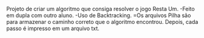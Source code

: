 Projeto de criar um algoritmo que consiga resolver o jogo Resta Um.
-Feito em dupla com outro aluno.
-Uso de Backtracking.
=Os arquivos Pilha são para armazenar o caminho correto que o algoritmo encontrou. Depois, cada passo é impresso em um arquivo txt.
